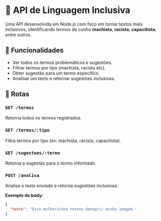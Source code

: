 # 🌈 API de Linguagem Inclusiva

Uma API desenvolvida em Node.js com foco em tornar textos mais inclusivos, identificando termos de cunho **machista**, **racista**, **capacitista**, entre outros.

## 🚀 Funcionalidades

- Ver todos os termos problemáticos e sugestões.
- Filtrar termos por tipo (machista, racista etc).
- Obter sugestão para um termo específico.
- Analisar um texto e retornar sugestões inclusivas.

## 📌 Rotas

### `GET /termos`
Retorna todos os termos registrados.

### `GET /termos/:tipo`
Filtra termos por tipo (ex: machista, racista, capacitista).

### `GET /sugestoes/:termo`
Retorna a sugestão para o termo informado.

### `POST /analisa`
Analisa o texto enviado e retorna sugestões inclusivas.

**Exemplo de body:**
```json
{
  "texto": "Essa mulherzinha tentou denegrir minha imagem."
}
